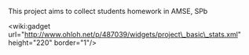 This project aims to collect students homework in AMSE, SPb

&lt;wiki:gadget url="http://www.ohloh.net/p/487039/widgets/project\_basic\_stats.xml" height="220" border="1"/&gt;